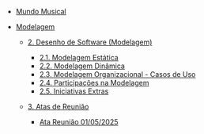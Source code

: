 - [Mundo Musical](/)

- [Modelagem]()

  - [2. Desenho de Software (Modelagem)]()
    - [2.1. Modelagem Estática](/Modelagem/2.1.ModelagemEstatica.md)
    - [2.2. Modelagem Dinâmica](/Modelagem/2.2.ModelagemDinamica.md)
    - [2.3. Modelagem Organizacional - Casos de Uso](/Modelagem/2.3.ModelagemOrganizacionalCasosDeUso.md)
    - [2.4. Participações na Modelagem](/Modelagem/2.4.ParticipacoesModelagem.md)
    - [2.5. Iniciativas Extras](/Modelagem/2.5.IniciativasExtras.md)

  - [3. Atas de Reunião]()
    - [Ata Reunião 01/05/2025](/Modelagem/Reunioes/ata01.md)
